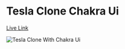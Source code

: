 # Tesla Clone Chakra Ui

<a href="https://tesla-clone-chakra-ui.vercel.app/">Live Link</a>

![Tesla Clone With Chakra Ui](https://github.com/ZAINKHAN25/Tesla-Clone-Chakra-Ui/assets/121414309/be2de44b-0ddb-4bab-8960-a8fe7ccb0e42)
